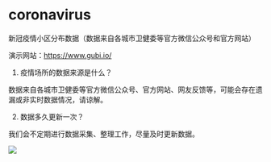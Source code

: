 # coronavirus
新冠疫情小区分布数据（数据来自各城市卫健委等官方微信公众号和官方网站）

演示网站：<a href="https://www.gubi.io/" target="_blank">https://www.gubi.io/</a>

1. 疫情场所的数据来源是什么？

数据来自各城市卫健委等官方微信公众号、官方网站、网友反馈等，可能会存在遗漏或非实时数据情况，请谅解。

2. 数据多久更新一次？

我们会不定期进行数据采集、整理工作，尽量及时更新数据。
<p><a href="https://www.gubi.io/" target="_blank"><img src="https://raw.githubusercontent.com/bjwa2020/coronavirus/master/1.jpg" border="0"></a>
